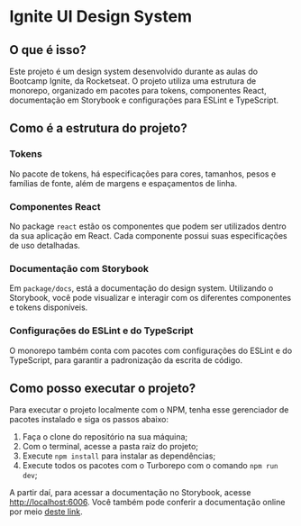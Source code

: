 # Ignite UI Design System

## O que é isso?

Este projeto é um design system desenvolvido durante as aulas do Bootcamp Ignite, da Rocketseat. O projeto utiliza uma estrutura de monorepo, organizado em pacotes para tokens, componentes React, documentação em Storybook e configurações para ESLint e TypeScript.

## Como é a estrutura do projeto?

### Tokens

No pacote de tokens, há especificações para cores, tamanhos, pesos e famílias de fonte, além de margens e espaçamentos de linha.

### Componentes React

No package `react` estão os componentes que podem ser utilizados dentro da sua aplicação em React. Cada componente possui suas especificações de uso detalhadas.

### Documentação com Storybook

Em `package/docs`, está a documentação do design system. Utilizando o Storybook, você pode visualizar e interagir com os diferentes componentes e tokens disponíveis.

### Configurações do ESLint e do TypeScript

O monorepo também conta com pacotes com configurações do ESLint e do TypeScript, para garantir a padronização da escrita de código.

## Como posso executar o projeto?

Para executar o projeto localmente com o NPM, tenha esse gerenciador de pacotes instalado e siga os passos abaixo:

1. Faça o clone do repositório na sua máquina;
2. Com o terminal, acesse a pasta raiz do projeto;
3. Execute `npm install` para instalar as dependências;
4. Execute todos os pacotes com o Turborepo com o comando `npm run dev`;

A partir daí, para acessar a documentação no Storybook, acesse [http://localhost:6006](http://localhost:6006). Você também pode conferir a documentação online por meio [deste link](https://edeiltonso.github.io/ignite-design-system).